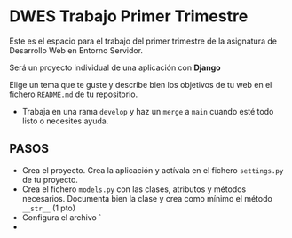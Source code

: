 # DWES Trabajo Primer Trimestre

Este es el espacio para el trabajo del primer trimestre de la asignatura de Desarrollo Web en Entorno Servidor.

Será un proyecto individual de una aplicación con **Django**    

Elige un tema que te guste y describe bien los objetivos de tu web en el fichero `README.md` de tu repositorio.

* Trabaja en una rama `develop` y haz un `merge` a `main` cuando esté todo listo o necesites ayuda.

## PASOS

* Crea el proyecto. Crea la aplicación y actívala en el fichero `settings.py` de tu proyecto.
* Crea el fichero  `models.py` con las clases, atributos y métodos necesarios. Documenta bien la clase y crea como mínimo el método `__str__` (1 pto)
* Configura el archivo `
* 